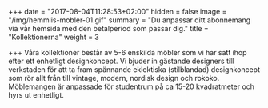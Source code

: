 +++
date = "2017-08-04T11:28:53+02:00"
hidden = false
image = "/img/hemmlis-mobler-01.gif"
summary = "Du anpassar ditt abonnemang via vår hemsida med den betalperiod som passar dig."
title = "Kollektionerna"
weight = 3

+++
Våra kollektioner består av 5-6 enskilda möbler som vi har satt ihop efter ett enhetligt designkoncept. Vi bjuder in gästande designers till verkstaden för att ta fram spännande  eklektiska (stilblandad) designkoncept som rör allt från till vintage, modern, nordisk design och rokoko. Möblemangen är anpassade för studentrum på ca 15-20 kvadratmeter och hyrs ut enhetligt.
